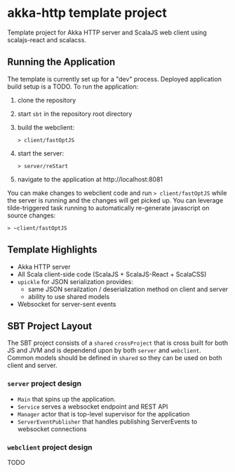 # akka-http template project

Template project for Akka HTTP server and ScalaJS web client using scalajs-react and scalacss.

## Running the Application

The template is currently set up for a "dev" process. Deployed application build setup is a TODO. To run the application:

1. clone the repository
2. start `sbt` in the repository root directory
3. build the webclient:

   ```shell
   > client/fastOptJS
   ```

4. start the server:

   ```shell
   > server/reStart
   ```

5. navigate to the application at http://localhost:8081

You can make changes to webclient code and run `> client/fastOptJS` while the server is running and the changes will get picked up. You can leverage tilde-triggered task running to automatically re-generate javascript on source changes:

```shell
> ~client/fastOptJS
```

## Template Highlights

- Akka HTTP server
- All Scala client-side code (ScalaJS + ScalaJS-React + ScalaCSS)
- `upickle` for JSON serialization provides:
  - same JSON serailzation / deserialization method on client and server 
  - ability to use shared models
- Websocket for server-sent events
  
## SBT Project Layout

The SBT project consists of a `shared` `crossProject` that is cross built for both JS and JVM and is dependend upon by both `server` and `webclient`. Common models should be defined in `shared` so they can be used on both client and server.

### `server` project design

- `Main` that spins up the application.
- `Service` serves a websocket endpoint and REST API
- `Manager` actor that is top-level supervisor for the application
- `ServerEventPublisher` that handles publishing ServerEvents to websocket connections

### `webclient` project design

TODO
